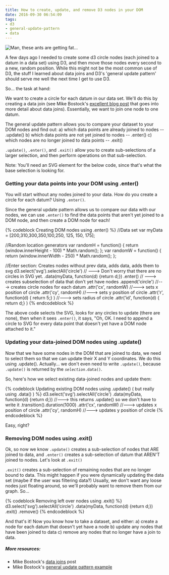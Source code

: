 ```yaml
---
title: How to create, update, and remove D3 nodes in your DOM
date: 2016-09-30 06:54:09
tags:
- d3
- general-update-pattern
- data
---
```


![Man, these ants are getting fat...](/images/d3_gup.gif)

A few days ago I needed to create some d3 circle nodes (each joined to a datum in a data set) using D3, and then move those nodes every second to a new, random position. While this might not be the most common use of D3, the stuff I learned about data joins and D3's 'general update pattern' should serve me well the next time I get to use D3.
<!-- more -->
So... the task at hand:

We want to create a circle for each datum in our data set. We'll do this by creating a data join (see Mike Bostock's <a href="https://bost.ocks.org/mike/join/">excellent blog post</a> that goes into more detail about data joins). Essentially, we want to join one node to one datum.

The general update pattern allows you to compare your dataset to your DOM nodes and find out:
a) which data points are already joined to nodes  -- .update()
b) which data points are not yet joined to nodes  -- .enter()
c) which nodes are no longer joined to data points -- .exit()

<code>.update()</code>, <code>.enter()</code>, and <code>.exit()</code> allow you to create sub-selections of a larger selection, and then perform operations on that sub-selection.

Note: You'll need an SVG element for the below code, since that's what the base selection is looking for.

<h3>Getting your data points into your DOM using .enter()</h3>

You will start without any nodes joined to your data. How do you create a circle for each datum? Using <code>.enter()</code>.

Since the general update pattern allows us to compare our data with our nodes, we can use <code>.enter()</code> to find the data points that aren't yet joined to a DOM node, and then create a DOM node for each!

{% codeblock Creating DOM nodes using .enter() %}
//Data set
var myData = [200,310,300,350,100,250, 125, 150, 175];

//Random location generators
var randomH = function() { return (window.innerHeight - 100) * Math.random(); };
var randomW = function() { return (window.innerWidth - 250) * Math.random(); };

//Enter section: Creates nodes without prev data, adds data, adds them to svg
d3.select('svg').selectAll('circle')   // ---> Don't worry that there are no circles in SVG yet.
  .data(myData, function(d) {return d;})
  .enter()   // ---> creates subselection of data that don't yet have nodes
  .append('circle')    //---> creates circle nodes for each datum
  .attr('cx', randomW)    //---> sets x position of circle
  .attr('cy', randomH)    //---> sets y position of circle
  .attr('r', function(d) { return 5;} )  //---> sets radius of circle
  .attr('id', function(d) { return d;} )
{% endcodeblock %}

The above code selects the SVG, looks for any circles to update (there are none), then when it sees <code>.enter()</code>, it says, "Oh, OK. I need to append a circle to SVG for every data point that doesn't yet have a DOM node attached to it."

<h3>Updating your data-joined DOM nodes using .update()</h3>
Now that we have some nodes in the DOM that are joined to data, we need to select them so that we can update their X and Y coordinates. We do this using .update(). Actually... we don't even need to write <code>.update()</code>, because <code>.update()</code> is returned by the <code><i>selection</i>.data()</code>.

So, here's how we select existing data-joined nodes and update them:

{% codeblock Updating existing DOM nodes using .update() ( but really using .data() ) %}
d3.select('svg').selectAll('circle')
  .data(myData, function(d) {return d;})   //---> this returns .update() so we don't have to write it
  .transition().duration(1000)
  .attr('cx', randomW)    //---> updates x position of circle
  .attr('cy', randomH)    //---> updates y position of circle
{% endcodeblock %}

Easy, right?

<h3>Removing DOM nodes using .exit()</h3>
Ok, so now we know <code>.update()</code> creates a sub-selection of nodes that ARE joined to data, and <code>.enter()</code> creates a sub-selection of datum that AREN'T joined to nodes. Let's look at <code>.exit()</code>

<code>.exit()</code> creates a sub-selection of remaining nodes that are no longer bound to data. This might happen if you were dynamically updating the data set (maybe if the user was filtering data?) Usually, we don't want any loose nodes just floating around, so we'll probably want to remove them from our graph. So...

{% codeblock Removing left over nodes using .exit() %}
d3.select('svg').selectAll('circle')
  .data(myData, function(d) {return d;})
  .exit()
  .remove()
{% endcodeblock %}

And that's it! Now you know how to take a dataset, and either:
a) create a node for each datum that doesn't yet have a node
b) update any nodes that have been joined to data
c) remove any nodes that no longer have a join to data.

<h5>More resources:</h5>
<ul><li>Mike Bostock's <a href="https://bost.ocks.org/mike/join/">data joins</a> post</li><li>Mike Bostock's <a href="https://bl.ocks.org/mbostock/3808218">general update pattern example</a></li></ul>
